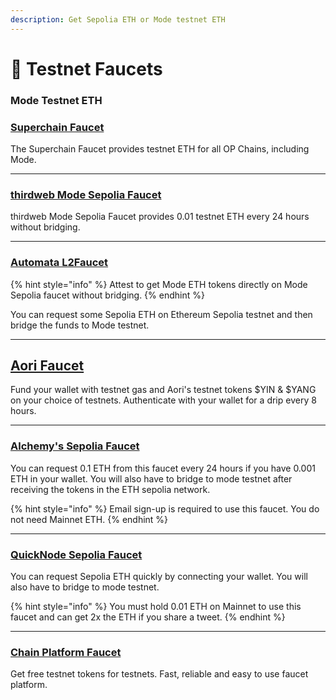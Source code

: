 ```yaml
---
description: Get Sepolia ETH or Mode testnet ETH
---
```


# 🚰 Testnet Faucets

### Mode Testnet ETH

### [Superchain Faucet](https://app.optimism.io/faucet)

The Superchain Faucet provides testnet ETH for all OP Chains, including Mode.

***

### [thirdweb Mode Sepolia Faucet](https://thirdweb.com/mode-testnet?utm_source=modedocs&utm_medium=docs)

thirdweb Mode Sepolia Faucet provides 0.01 testnet ETH every 24 hours without bridging.

***
### [Automata L2Faucet](https://www.l2faucet.com/mode)

{% hint style="info" %}
Attest to get Mode ETH tokens directly on Mode Sepolia faucet without bridging.
{% endhint %}

You can request some Sepolia ETH on Ethereum Sepolia testnet and then bridge the funds to Mode testnet.

***

## [Aori Faucet](https://app.aori.io/faucet)

Fund your wallet with testnet gas and Aori's testnet tokens $YIN & $YANG on your choice of testnets. Authenticate with your wallet for a drip every 8 hours.

***

### [Alchemy's Sepolia Faucet](https://sepoliafaucet.com/) <a href="#blockscout" id="blockscout"></a>

You can request 0.1 ETH from this faucet every 24 hours if you have 0.001 ETH in your wallet. You will also have to bridge to mode testnet after receiving the tokens in the ETH sepolia network.

{% hint style="info" %}
Email sign-up is required to use this faucet. You do not need Mainnet ETH.
{% endhint %}

***

### [QuickNode Sepolia Faucet](https://faucet.quicknode.com/ethereum/sepolia)

You can request Sepolia ETH quickly by connecting your wallet. You will also have to bridge to mode testnet.

{% hint style="info" %}
You must hold 0.01 ETH on Mainnet to use this faucet and can get 2x the ETH if you share a tweet.
{% endhint %}


***

### [Chain Platform Faucet](https://faucet.chainplatform.co/)

Get free testnet tokens for testnets. Fast, reliable and easy to use faucet platform.
